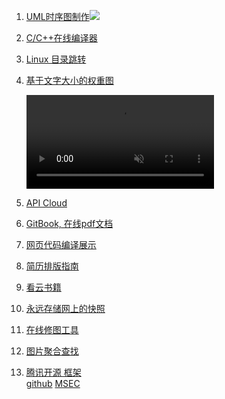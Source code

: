 1. [UML时序图制作](http://knsv.github.io/mermaid/index.html)![](http://knsv.github.io/mermaid/images/header.png)
2. [C/C++在线编译器](https://www.hackerrank.com/)
3. [Linux 目录跳转](https://github.com/rupa/z) 
4. [基于文字大小的权重图](https://research.kapiche.com/)

	<video loop="" autoplay="" muted="">
                        <source src="https://storage.googleapis.com/static.kapiche.com/research/073b/img/screencast.webm" type="video/webm">
                        <source src="https://storage.googleapis.com/static.kapiche.com/research/073b/img/screencast.mp4" type="video/mp4">
                    </video>

5. [API Cloud](http://www.apicloud.com/)
6. [GitBook, 在线pdf文档](www.gitbook.com)
7. [网页代码编译展示](https://glot.io/)
8. [简历排版指南](http://ppresume.com/notes/guide.html)
9. [看云书籍](http://www.kancloud.cn/)
10. [永远存储网上的快照](http://archive.is/)
11. [在线修图工具]( https://www.fotor.com/tw/app.html#!module/basic/tool/BasicEdits)
12. [图片聚合查找](http://librestock.com/)
13. [腾讯开源 框架](http://haomiao.qq.com/)  
    [github](https://github.com/Tencent)
    [MSEC](https://github.com/Tencent/MSEC)